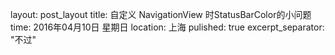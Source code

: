 layout: post_layout
title: 自定义 NavigationView 时StatusBarColor的小问题
time: 2016年04月10日 星期日
location: 上海
pulished: true
excerpt_separator: "不过"
